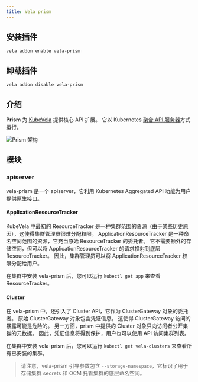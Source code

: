 ```yaml
---
title: Vela prism
---
```


## 安装插件

```shell
vela addon enable vela-prism
```

##  卸载插件

```shell
vela addon disable vela-prism
```

## 介绍

**Prism** 为 [KubeVela](https://github.com/kubevela/kubevela) 提供核心 API 扩展。 它以 Kubernetes [聚合 API 服务器](https://kubernetes.io/docs/concepts/extend-kubernetes/api-extension/apiserver-aggregation/)方式运行。

![Prism 架构](https://raw.githubusercontent.com/kubevela/prism/master/hack/prism-arch.jpg)

## 模块

### apiserver

vela-prism 是一个 apiserver，它利用 Kubernetes Aggregated API 功能为用户提供原生接口。

#### ApplicationResourceTracker

KubeVela 中最初的 ResourceTracker 是一种集群范围的资源（由于某些历史原因），这使得集群管理员很难分配权限。 ApplicationResourceTracker 是一种命名空间范围的资源，它充当原始 ResourceTracker 的委托者。 它不需要额外的存储空间，但可以将 ApplicationResourceTracker 的请求投射到底层 ResourceTracker。 因此，集群管理员可以将 ApplicationResourceTracker 权限分配给用户。

在集群中安装 vela-prism 后，您可以运行 `kubectl get app` 来查看 ResourceTracker。

#### Cluster

在 vela-prism 中，还引入了 Cluster API，它作为 ClusterGateway 对象的委托者。 原始 ClusterGateway 对象包含凭证信息。 这使得 ClusterGateway 访问的暴露可能是危险的。 另一方面，prism 中提供的 Cluster 对象只向访问者公开集群的元数据。 因此，凭证信息将得到保护，用户也可以使用 API 访问集群列表。

在集群中安装 vela-prism 后，您可以运行 `kubectl get vela-clusters` 来查看所有已安装的集群。

> 请注意，vela-prism 引导参数包含 `--storage-namespace`，它标识了用于存储集群 secrets 和 OCM 托管集群的底层命名空间。 
